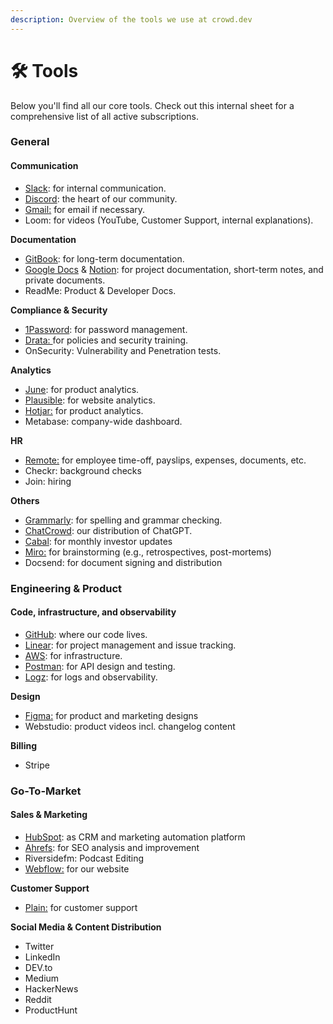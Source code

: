 ```yaml
---
description: Overview of the tools we use at crowd.dev
---
```


# 🛠 Tools

Below you'll find all our core tools. Check out this internal sheet for a comprehensive list of all active subscriptions.&#x20;

### General

#### Communication

* [Slack](https://crowddevspace.slack.com/ssb/redirect): for internal communication.
* [Discord](https://crowd.dev/discord): the heart of our community.
* [Gmail:](https://mail.google.com/) for email if necessary.
* Loom: for videos (YouTube, Customer Support, internal explanations).

**Documentation**

* [GitBook](https://gitbook.com): for long-term documentation.
* [Google Docs](https://docs.google.com/) & [Notion](https://www.notion.so/): for project documentation, short-term notes, and private documents.
* ReadMe: Product & Developer Docs.&#x20;

**Compliance & Security**

* [1Password](http://1password.com/): for password management.
* [Drata: ](https://app.drata.com/)for policies and security training.
* OnSecurity: Vulnerability and Penetration tests.&#x20;

**Analytics**

* [June](http://june.so/): for product analytics.
* [Plausible](https://plausible.io/): for website analytics.&#x20;
* [Hotjar:](https://www.hotjar.com/) for product analytics.&#x20;
* Metabase: company-wide dashboard.

**HR**

* [Remote:](https://remote.com/) for employee time-off, payslips, expenses, documents, etc.&#x20;
* Checkr: background checks&#x20;
* Join: hiring&#x20;

**Others**

* [Grammarly](https://www.grammarly.com/): for spelling and grammar checking.
* [ChatCrowd](https://chat.crowd.dev): our distribution of ChatGPT.
* [Cabal](https://getcabal.com/): for monthly investor updates
* [Miro:](https://miro.com/app/) for brainstorming (e.g., retrospectives, post-mortems)
* Docsend: for document signing and distribution

### Engineering & Product&#x20;

#### Code, infrastructure, and observability

* [GitHub](https://github.com/CrowdDotDev/crowd.dev): where our code lives.
* [Linear](https://linear.app/crowddotdev/team/C/all): for project management and issue tracking.
* [AWS](http://aws.amazon.com/): for infrastructure.
* [Postman](https://postman.com/): for API design and testing.
* [Logz](https://logz.io/): for logs and observability.

**Design**

* [Figma:](https://www.figma.com/) for product and marketing designs&#x20;
* Webstudio: product videos incl. changelog content

**Billing**

* Stripe

### Go-To-Market

#### Sales & Marketing

* [HubSpot](https://www.hubspot.com/): as CRM and marketing automation platform
* [Ahrefs](https://ahrefs.com/): for SEO analysis and improvement
* Riversidefm: Podcast Editing
* [Webflow:](https://webflow.com/) for our website&#x20;

**Customer Support**

* [Plain:](https://www.plain.com/) for customer support&#x20;

**Social Media & Content Distribution**

* Twitter
* LinkedIn&#x20;
* DEV.to
* Medium&#x20;
* HackerNews
* Reddit
* ProductHunt

